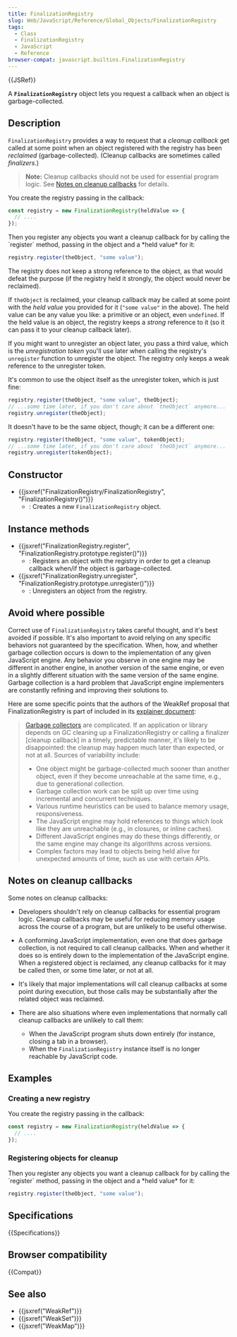 ```yaml
---
title: FinalizationRegistry
slug: Web/JavaScript/Reference/Global_Objects/FinalizationRegistry
tags:
  - Class
  - FinalizationRegistry
  - JavaScript
  - Reference
browser-compat: javascript.builtins.FinalizationRegistry
---
```

{{JSRef}}

A **`FinalizationRegistry`** object lets you request a callback when an object
is garbage-collected.

## Description

`FinalizationRegistry` provides a way to request that a _cleanup callback_ get
called at some point when an object registered with the registry has been
_reclaimed_ (garbage-collected). (Cleanup callbacks are sometimes called
_finalizers_.)

> **Note:** Cleanup callbacks should not be used for essential program logic.
> See [Notes on cleanup callbacks](#notes_on_cleanup_callbacks) for details.

You create the registry passing in the callback:

```js
const registry = new FinalizationRegistry(heldValue => {
  // ....
});
```

Then you register any objects you want a cleanup callback for by calling the
\`register\` method, passing in the object and a \*held value\* for it:

```js
registry.register(theObject, "some value");
```

The registry does not keep a strong reference to the object, as that would
defeat the purpose (if the registry held it strongly, the object would never be
reclaimed).

If `theObject` is reclaimed, your cleanup callback may be called at some point
with the _held value_ you provided for it (`"some value"` in the above). The
held value can be any value you like: a primitive or an object, even
`undefined`. If the held value is an object, the registry keeps a _strong_
reference to it (so it can pass it to your cleanup callback later).

If you might want to unregister an object later, you pass a third value, which
is the _unregistration token_ you'll use later when calling the registry's
`unregister` function to unregister the object. The registry only keeps a weak
reference to the unregister token.

It's common to use the object itself as the unregister token, which is just
fine:

```js
registry.register(theObject, "some value", theObject);
// ...some time later, if you don't care about `theObject` anymore...
registry.unregister(theObject);
```

It doesn't have to be the same object, though; it can be a different one:

```js
registry.register(theObject, "some value", tokenObject);
// ...some time later, if you don't care about `theObject` anymore...
registry.unregister(tokenObject);
```

## Constructor

- {{jsxref("FinalizationRegistry/FinalizationRegistry", "FinalizationRegistry()")}}
  - : Creates a new `FinalizationRegistry` object.

## Instance methods

- {{jsxref("FinalizationRegistry.register", "FinalizationRegistry.prototype.register()")}}
  - : Registers an object with the registry in order to get a cleanup callback
    when/if the object is garbage-collected.
- {{jsxref("FinalizationRegistry.unregister", "FinalizationRegistry.prototype.unregister()")}}
  - : Unregisters an object from the registry.

## Avoid where possible

Correct use of `FinalizationRegistry` takes careful thought, and it's best
avoided if possible. It's also important to avoid relying on any specific
behaviors not guaranteed by the specification. When, how, and whether garbage
collection occurs is down to the implementation of any given JavaScript engine.
Any behavior you observe in one engine may be different in another engine, in
another version of the same engine, or even in a slightly different situation
with the same version of the same engine. Garbage collection is a hard problem
that JavaScript engine implementers are constantly refining and improving their
solutions to.

Here are some specific points that the authors of the WeakRef proposal that
FinalizationRegistry is part of included in its
[explainer document](https://github.com/tc39/proposal-weakrefs/blob/master/reference.md):

> [Garbage collectors](<https://en.wikipedia.org/wiki/Garbage_collection_(computer_science)>)
> are complicated. If an application or library depends on GC cleaning up a
> FinalizationRegistry or calling a finalizer \[cleanup callback] in a timely,
> predictable manner, it's likely to be disappointed: the cleanup may happen
> much later than expected, or not at all. Sources of variability include:
>
> - One object might be garbage-collected much sooner than another object, even
>   if they become unreachable at the same time, e.g., due to generational
>   collection.
> - Garbage collection work can be split up over time using incremental and
>   concurrent techniques.
> - Various runtime heuristics can be used to balance memory usage,
>   responsiveness.
> - The JavaScript engine may hold references to things which look like they are
>   unreachable (e.g., in closures, or inline caches).
> - Different JavaScript engines may do these things differently, or the same
>   engine may change its algorithms across versions.
> - Complex factors may lead to objects being held alive for unexpected amounts
>   of time, such as use with certain APIs.

## Notes on cleanup callbacks

Some notes on cleanup callbacks:

- Developers shouldn't rely on cleanup callbacks for essential program logic.
  Cleanup callbacks may be useful for reducing memory usage across the course of
  a program, but are unlikely to be useful otherwise.
- A conforming JavaScript implementation, even one that does garbage collection,
  is not required to call cleanup callbacks. When and whether it does so is
  entirely down to the implementation of the JavaScript engine. When a
  registered object is reclaimed, any cleanup callbacks for it may be called
  then, or some time later, or not at all.
- It's likely that major implementations will call cleanup callbacks at some
  point during execution, but those calls may be substantially after the related
  object was reclaimed.
- There are also situations where even implementations that normally call
  cleanup callbacks are unlikely to call them:

  - When the JavaScript program shuts down entirely (for instance, closing a tab
    in a browser).
  - When the `FinalizationRegistry` instance itself is no longer reachable by
    JavaScript code.

## Examples

### Creating a new registry

You create the registry passing in the callback:

```js
const registry = new FinalizationRegistry(heldValue => {
  // ....
});
```

### Registering objects for cleanup

Then you register any objects you want a cleanup callback for by calling the
\`register\` method, passing in the object and a \*held value\* for it:

```js
registry.register(theObject, "some value");
```

## Specifications

{{Specifications}}

## Browser compatibility

{{Compat}}

## See also

- {{jsxref("WeakRef")}}
- {{jsxref("WeakSet")}}
- {{jsxref("WeakMap")}}
